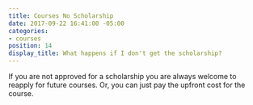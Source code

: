 ```yaml
---
title: Courses No Scholarship
date: 2017-09-22 16:41:00 -05:00
categories:
- courses
position: 14
display_title: What happens if I don't get the scholarship?
---
```


If you are not approved for a scholarship you are always welcome to reapply for future courses. Or, you can just pay the upfront cost for the course.